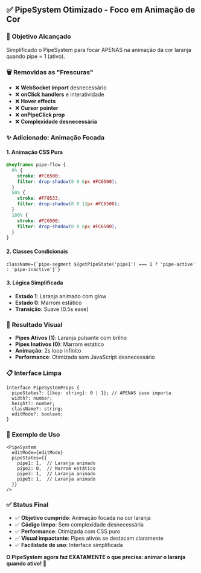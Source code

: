 ## ✅ PipeSystem Otimizado - Foco em Animação de Cor

### 🎯 **Objetivo Alcançado**
Simplificado o PipeSystem para focar APENAS na animação da cor laranja quando pipe = 1 (ativo).

### 🗑️ **Removidas as "Frescuras"**
- ❌ **WebSocket import** desnecessário
- ❌ **onClick handlers** e interatividade
- ❌ **Hover effects** 
- ❌ **Cursor pointer**
- ❌ **onPipeClick prop**
- ❌ **Complexidade desnecessária**

### ✨ **Adicionado: Animação Focada**

#### 1. **Animação CSS Pura**
```css
@keyframes pipe-flow {
  0% { 
    stroke: #FC6500;
    filter: drop-shadow(0 0 6px #FC6500);
  }
  50% { 
    stroke: #FF8533;
    filter: drop-shadow(0 0 12px #FC6500);
  }
  100% { 
    stroke: #FC6500;
    filter: drop-shadow(0 0 6px #FC6500);
  }
}
```

#### 2. **Classes Condicionais**
```tsx
className={`pipe-segment ${getPipeState('pipe1') === 1 ? 'pipe-active' : 'pipe-inactive'}`}
```

#### 3. **Lógica Simplificada**
- **Estado 1**: Laranja animado com glow
- **Estado 0**: Marrom estático
- **Transição**: Suave (0.5s ease)

### 🎨 **Resultado Visual**
- **Pipes Ativos (1)**: Laranja pulsante com brilho
- **Pipes Inativos (0)**: Marrom estático
- **Animação**: 2s loop infinito
- **Performance**: Otimizada sem JavaScript desnecessário

### 📋 **Interface Limpa**
```tsx
interface PipeSystemProps {
  pipeStates?: {[key: string]: 0 | 1}; // APENAS isso importa
  width?: number;
  height?: number;
  className?: string;
  editMode?: boolean;
}
```

### 🚀 **Exemplo de Uso**
```tsx
<PipeSystem
  editMode={editMode}
  pipeStates={{
    pipe1: 1,  // Laranja animado
    pipe2: 0,  // Marrom estático
    pipe3: 1,  // Laranja animado
    pipe5: 1,  // Laranja animado
  }}
/>
```

### ✅ **Status Final**
- ✅ **Objetivo cumprido**: Animação focada na cor laranja
- ✅ **Código limpo**: Sem complexidade desnecessária
- ✅ **Performance**: Otimizada com CSS puro
- ✅ **Visual impactante**: Pipes ativos se destacam claramente
- ✅ **Facilidade de uso**: Interface simplificada

**O PipeSystem agora faz EXATAMENTE o que precisa: animar o laranja quando ativo! 🎯**
